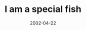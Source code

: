 ---
layout: base.njk
title : 'I am a special fish' 
view_title : 'I am a special fish' 
year : '2002' 
date : '2002-04-22' 
img_file : '/drawing/iamaspecialfish.png' 
html_file : 'iamaspecialfish' 
next_html : 'redismyfavorite.html' 
year_order : '84' 
permalink : "title/{{html_file}}.html"
---
